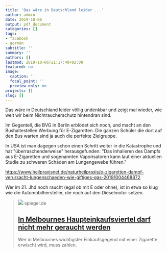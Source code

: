 ```yaml
---
title: 'Das wäre in Deutschland leider ...'
author: admin
date: 2019-10-06
output: pdf_document
categories: []
tags:
- facebook
- german
subtitle: ''
summary: ''
authors: []
lastmod: 2019-10-06T21:17:40+02:00
featured: no
image:
  caption: ''
  focal_point: ''
  preview_only: no
projects: []
slug: []
---
```

Das wäre in Deutschland leider völlig undenkbar und zeigt mal wieder, wie weit wir beim Nichtraucherschutz hintendran sind. 

Im Gegenteil, die BVG in Berlin erblödet sich noch, und macht an den Bushaltestellen Werbung für E-Zigaretten. Die ganzen Schüler die dort auf den Bus warten sind ja auch die perfekte Zielgruppe. 

In USA ist man dagegen schon einen Schritt weiter in die Katastrophe und hat "überraschenderweise" herausgefunden: "Das Inhalieren des Dampfs aus E-Zigaretten und sogenannten Vaporisatoren kann laut einer aktuellen Studie zu schweren Schäden am Lungengewebe führen."

https://www.heilpraxisnet.de/naturheilpraxis/e-zigaretten-dampf-verursacht-lungenschaeden-wie-giftiges-gas-20191004468872

Wer im 21. Jhd noch raucht (egal ob mit E oder ohne), ist in etwa so klug wie die Automobilhersteller, die noch auf den Dieselmotor setzen.
> [![](https://cdn.prod.www.spiegel.de/images/5b75e3f9-0001-0004-0000-000001475964_w1280_r1.77_fpx52_fpy50.jpg)](https://www.spiegel.de/panorama/gesellschaft/melbourne-rauchverbot-in-haupteinkaufsviertel-a-1289971.html)
> spiegel.de
> ## [In Melbournes Haupteinkaufsviertel darf nicht mehr geraucht werden](https://www.spiegel.de/panorama/gesellschaft/melbourne-rauchverbot-in-haupteinkaufsviertel-a-1289971.html)
>
>Wer in Melbournes wichtigster Einkaufsgegend mit einer Zigarette erwischt wird, muss zahlen.

